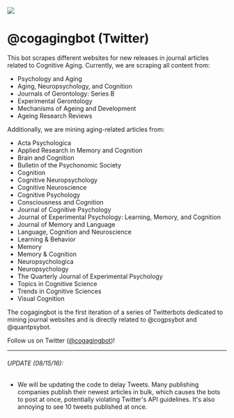 ![](https://github.com/tmc2737/cogagingbot/blob/master/cogaging.png)

# @cogagingbot (Twitter)

This bot scrapes different websites for new releases in journal articles related to Cognitive Aging. Currently, we are scraping all content from:
- Psychology and Aging
- Aging, Neuropsychology, and Cognition
- Journals of Gerontology: Series B
- Experimental Gerontology
- Mechanisms of Ageing and Development
- Ageing Research Reviews

Additionally, we are mining aging-related articles from:
- Acta Psychologica
- Applied Research in Memory and Cognition
- Brain and Cognition
- Bulletin of the Psychonomic Society
- Cognition
- Cognitive Neuropsychology
- Cognitive Neuroscience
- Cognitive Psychology
- Consciousness and Cognition
- Journal of Cognitive Psychology
- Journal of Experimental Psychology: Learning, Memory, and Cognition
- Journal of Memory and Language
- Language, Cognition and Neuroscience
- Learning & Behavior
- Memory
- Memory & Cognition
- Neuropsychologica
- Neuropsychology
- The Quarterly Journal of Experimental Psychology
- Topics in Cognitive Science
- Trends in Cognitive Sciences
- Visual Cognition


The cogagingbot is the first iteration of a series of Twitterbots dedicated to mining journal websites and is directly related to @cogpsybot and @quantpsybot.

Follow us on Twitter ([@cogagingbot](http://www.twitter.com/cogagingbot))!
 
***

###### UPDATE (08/15/16):
- We will be updating the code to delay Tweets. Many publishing companies publish their newest articles in bulk, which causes the bots to post at once, potentially violating Twitter's API guidelines. It's also annoying to see 10 tweets published at once.
